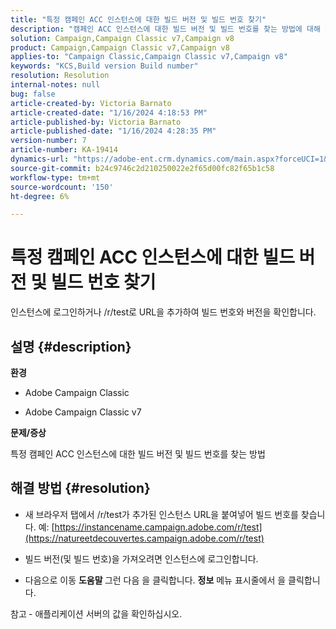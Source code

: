 ```yaml
---
title: "특정 캠페인 ACC 인스턴스에 대한 빌드 버전 및 빌드 번호 찾기"
description: "캠페인 ACC 인스턴스에 대한 빌드 버전 및 빌드 번호를 찾는 방법에 대해 알아봅니다."
solution: Campaign,Campaign Classic v7,Campaign v8
product: Campaign,Campaign Classic v7,Campaign v8
applies-to: "Campaign Classic,Campaign Classic v7,Campaign v8"
keywords: "KCS,Build version Build number"
resolution: Resolution
internal-notes: null
bug: false
article-created-by: Victoria Barnato
article-created-date: "1/16/2024 4:18:53 PM"
article-published-by: Victoria Barnato
article-published-date: "1/16/2024 4:28:35 PM"
version-number: 7
article-number: KA-19414
dynamics-url: "https://adobe-ent.crm.dynamics.com/main.aspx?forceUCI=1&pagetype=entityrecord&etn=knowledgearticle&id=02104def-8ab4-ee11-a569-6045bd006704"
source-git-commit: b24c9746c2d210250022e2f65d00fc82f65b1c58
workflow-type: tm+mt
source-wordcount: '150'
ht-degree: 6%

---
```


# 특정 캠페인 ACC 인스턴스에 대한 빌드 버전 및 빌드 번호 찾기


인스턴스에 로그인하거나 /r/test로 URL을 추가하여 빌드 번호와 버전을 확인합니다.

## 설명 {#description}


<b>환경</b>

- Adobe Campaign Classic

- Adobe Campaign Classic v7

<b>문제/증상</b>

특정 캠페인 ACC 인스턴스에 대한 빌드 버전 및 빌드 번호를 찾는 방법


## 해결 방법 {#resolution}


- 새 브라우저 탭에서 /r/test가 추가된 인스턴스 URL을 붙여넣어 빌드 번호를 찾습니다. 예: [https://instancename.campaign.adobe.com/r/test](https://natureetdecouvertes.campaign.adobe.com/r/test)

- 빌드 버전(및 빌드 번호)을 가져오려면 인스턴스에 로그인합니다.

- 다음으로 이동 <b>도움말 </b>그런 다음 을 클릭합니다. <b>정보</b> 메뉴 표시줄에서 을 클릭합니다.

참고<b> </b>- 애플리케이션 서버의 값을 확인하십시오.
